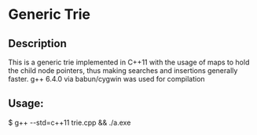 # Generic Trie

## Description
This is a generic trie implemented in C++11 with the usage of maps to hold the child node pointers, thus making searches and insertions generally faster. g++ 6.4.0 via babun/cygwin was used for compilation

## Usage:

$ g++ --std=c++11 trie.cpp && ./a.exe

